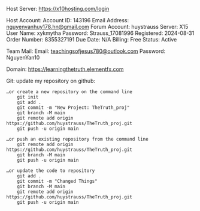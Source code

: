 Host Server: 
    https://x10hosting.com/login

Host Account:
    Account ID: 143196
    Email Address: nguyenvanhuy178.hn@gmail.com
    Forum Account: huystrauss
    Server: X15
    User Name: xykmytha
    Password: Strauss_17081996
    Registered: 2024-08-31
    Order Number: 8355327191
    Due Date: N/A
    Billing: Free
    Status: Active

Team Mail:
    Email: teachingsofjesus780@outlook.com
    Password: NguyenYan10

Domain:
    https://learningthetruth.elementfx.com

Git: update my repository on github:

    …or create a new repository on the command line
        git init
        git add .
        git commit -m "New Project: TheTruth_proj"
        git branch -M main
        git remote add origin https://github.com/huystrauss/TheTruth_proj.git
        git push -u origin main

    …or push an existing repository from the command line
        git remote add origin https://github.com/huystrauss/TheTruth_proj.git
        git branch -M main
        git push -u origin main

    …or update the code to repository
        git add .
        git commit -m "Changed Things"
        git branch -M main
        git remote add origin https://github.com/huystrauss/TheTruth_proj.git
        git push -u origin main